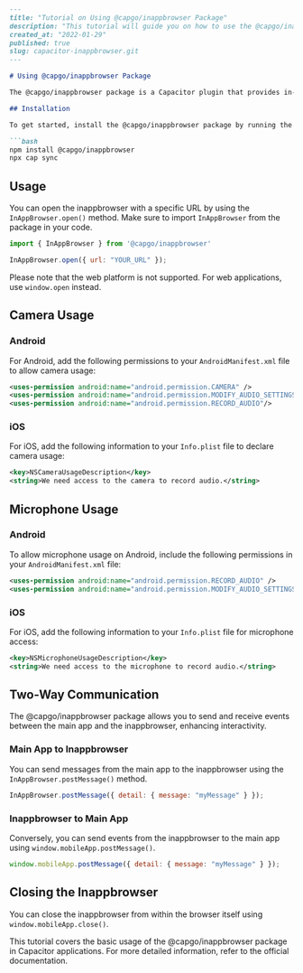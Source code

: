 ```markdown
---
title: "Tutorial on Using @capgo/inappbrowser Package"
description: "This tutorial will guide you on how to use the @capgo/inappbrowser package in your Capacitor applications. It covers installation, usage, camera and microphone permissions, two-way communication, and closing the inappbrowser from within the browser."
created_at: "2022-01-29"
published: true
slug: capacitor-inappbrowser.git
---

# Using @capgo/inappbrowser Package

The @capgo/inappbrowser package is a Capacitor plugin that provides in-app browsing functionality with additional features such as URL change events, two-way communication, and support for using camera and microphone. Follow the steps below to integrate and use this package in your Capacitor project.

## Installation

To get started, install the @capgo/inappbrowser package by running the following command in your project directory:

```bash
npm install @capgo/inappbrowser
npx cap sync
```

## Usage

You can open the inappbrowser with a specific URL by using the `InAppBrowser.open()` method. Make sure to import `InAppBrowser` from the package in your code.

```js
import { InAppBrowser } from '@capgo/inappbrowser'

InAppBrowser.open({ url: "YOUR_URL" });
```

Please note that the web platform is not supported. For web applications, use `window.open` instead.

## Camera Usage

### Android

For Android, add the following permissions to your `AndroidManifest.xml` file to allow camera usage:

```xml
<uses-permission android:name="android.permission.CAMERA" />
<uses-permission android:name="android.permission.MODIFY_AUDIO_SETTINGS" />
<uses-permission android:name="android.permission.RECORD_AUDIO"/>
```

### iOS

For iOS, add the following information to your `Info.plist` file to declare camera usage:

```xml
<key>NSCameraUsageDescription</key>
<string>We need access to the camera to record audio.</string>
```

## Microphone Usage

### Android

To allow microphone usage on Android, include the following permissions in your `AndroidManifest.xml` file:

```xml
<uses-permission android:name="android.permission.RECORD_AUDIO" />
<uses-permission android:name="android.permission.MODIFY_AUDIO_SETTINGS" />
```

### iOS

For iOS, add the following information to your `Info.plist` file for microphone access:

```xml
<key>NSMicrophoneUsageDescription</key>
<string>We need access to the microphone to record audio.</string>
```

## Two-Way Communication

The @capgo/inappbrowser package allows you to send and receive events between the main app and the inappbrowser, enhancing interactivity.

### Main App to Inappbrowser

You can send messages from the main app to the inappbrowser using the `InAppBrowser.postMessage()` method. 

```js
InAppBrowser.postMessage({ detail: { message: "myMessage" } });
```

### Inappbrowser to Main App

Conversely, you can send events from the inappbrowser to the main app using `window.mobileApp.postMessage()`.

```js
window.mobileApp.postMessage({ detail: { message: "myMessage" } });
```

## Closing the Inappbrowser

You can close the inappbrowser from within the browser itself using `window.mobileApp.close()`.

This tutorial covers the basic usage of the @capgo/inappbrowser package in Capacitor applications. For more detailed information, refer to the official documentation.
```